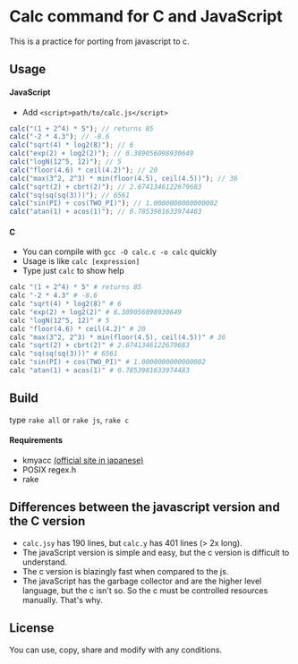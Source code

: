 # Calc command for C and JavaScript

This is a practice for porting from javascript to c.

## Usage

#### JavaScript

- Add `<script>path/to/calc.js</script>`

```javascript
calc("(1 + 2^4) * 5"); // returns 85
calc("-2 * 4.3"); // -8.6
calc("sqrt(4) * log2(8)"); // 6
calc("exp(2) + log2(2)"); // 8.389056098930649
calc("logN(12^5, 12)"); // 5
calc("floor(4.6) * ceil(4.2)"); // 20
calc("max(3^2, 2^3) * min(floor(4.5), ceil(4.5))"); // 36
calc("sqrt(2) + cbrt(2)"); // 2.6741346122679683
calc("sq(sq(sq(3)))"); // 6561
calc("sin(PI) + cos(TWO_PI)"); // 1.0000000000000002
calc("atan(1) + acos(1)"); // 0.7853981633974483
```

#### C

- You can compile with `gcc -O calc.c -o calc` quickly
- Usage is like `calc [expression]`
- Type just `calc` to show help

```bash
calc "(1 + 2^4) * 5" # returns 85
calc "-2 * 4.3" # -8.6
calc "sqrt(4) * log2(8)" # 6
calc "exp(2) + log2(2)" # 8.389056098930649
calc "logN(12^5, 12)" # 5
calc "floor(4.6) * ceil(4.2)" # 20
calc "max(3^2, 2^3) * min(floor(4.5), ceil(4.5))" # 36
calc "sqrt(2) + cbrt(2)" # 2.6741346122679683
calc "sq(sq(sq(3)))" # 6561
calc "sin(PI) + cos(TWO_PI)" # 1.0000000000000002
calc "atan(1) + acos(1)" # 0.7853981633974483
```

## Build

type `rake all` or `rake js`, `rake c`

#### Requirements

- kmyacc [(official site in japanese)](http://www005.upp.so-net.ne.jp/kmori/kmyacc/)
- POSIX regex.h
- rake

## Differences between the javascript version and the C version

- `calc.jsy` has 190 lines, but `calc.y` has 401 lines (> 2x long).
- The javaScript version is simple and easy, but the c version is difficult to understand.
- The c version is blazingly fast when compared to the js.
- The javaScript has the garbage collector and are the higher level language, but the c isn't so. So the c must be controlled resources manually. That's why.

## License

You can use, copy, share and modify with any conditions.